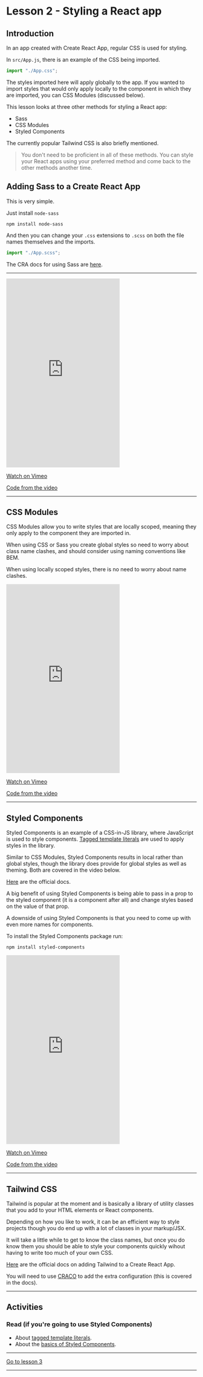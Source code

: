 # Lesson 2 - Styling a React app

## Introduction

In an app created with Create React App, regular CSS is used for styling.

In `src/App.js`, there is an example of the CSS being imported.

```js
import "./App.css";
```

The styles imported here will apply globally to the app. If you wanted to import styles that would only apply locally to the component in which they are imported, you can CSS Modules (discussed below).

This lesson looks at three other methods for styling a React app:

-   Sass
-   CSS Modules
-   Styled Components

The currently popular Tailwind CSS is also briefly mentioned.

> You don't need to be proficient in all of these methods. You can style your React apps using your preferred method and come back to the other methods another time.

## Adding Sass to a Create React App

This is very simple.

Just install `node-sass`

```
npm install node-sass
```

And then you can change your `.css` extensions to `.scss` on both the file names themselves and the imports.

```js
import "./App.scss";
```

The CRA docs for using Sass are <a href="https://create-react-app.dev/docs/adding-a-sass-stylesheet/" target="">here</a>.

---

<iframe src="https://player.vimeo.com/video/434108216" height="500" frameborder="0" allow="autoplay; fullscreen; picture-in-picture" allowfullscreen></iframe>

<a href="https://vimeo.com/434108216/b291429de4" target="_blank">Watch on Vimeo</a>

<a href="https://github.com/NoroffFEU/react-introduction/tree/add-sass" target="_blank">Code from the video</a>

---

## CSS Modules

CSS Modules allow you to write styles that are locally scoped, meaning they only apply to the component they are imported in.

When using CSS or Sass you create global styles so need to worry about class name clashes, and should consider using naming conventions like BEM.

When using locally scoped styles, there is no need to worry about name clashes.

<iframe src="https://player.vimeo.com/video/437826097" height="500" frameborder="0" allow="autoplay; fullscreen; picture-in-picture" allowfullscreen></iframe>

<a href="https://vimeo.com/437826097/e679370d87" target="_blank">Watch on Vimeo</a>

<a href="https://github.com/NoroffFEU/css-modules-introduction" target="_blank">Code from the video</a>

---

## Styled Components

Styled Components is an example of a CSS-in-JS library, where JavaScript is used to style components. <a href="https://medium.com/the-non-traditional-developer/beginners-guide-to-tagged-template-literals-in-javascript-202d1805e862" target="_blank">Tagged template literals</a> are used to apply styles in the library.

Similar to CSS Modules, Styled Components results in local rather than global styles, though the library does provide for global styles as well as theming. Both are covered in the video below.

<a href="https://styled-components.com/docs">Here</a> are the official docs.

A big benefit of using Styled Components is being able to pass in a prop to the styled component (it is a component after all) and change styles based on the value of that prop.

A downside of using Styled Components is that you need to come up with even more names for components.

To install the Styled Components package run:

```
npm install styled-components
```

<iframe src="https://player.vimeo.com/video/437837847" height="500" frameborder="0" allow="autoplay; fullscreen; picture-in-picture" allowfullscreen></iframe>

<a href="https://vimeo.com/437837847/46a27178c9" target="_blank">Watch on Vimeo</a>

<a href="https://github.com/NoroffFEU/styled-components-introduction" target="_blank">Code from the video</a>

---

## Tailwind CSS

Tailwind is popular at the moment and is basically a library of utility classes that you add to your HTML elements or React components.

Depending on how you like to work, it can be an efficient way to style projects though you do end up with a lot of classes in your markup/JSX.

It will take a little while to get to know the class names, but once you do know them you should be able to style your components quickly wihout having to write too much of your own CSS.

<a href="https://tailwindcss.com/docs/guides/create-react-app" target="_blank">Here</a> are the official docs on adding Tailwind to a Create React App.

You will need to use <a href="https://github.com/gsoft-inc/craco" target="_blank">CRACO</a> to add the extra configuration (this is covered in the docs).

---

## Activities

### Read (if you're going to use Styled Components)

-   About <a href="https://medium.com/the-non-traditional-developer/beginners-guide-to-tagged-template-literals-in-javascript-202d1805e862" target="_blank">tagged template literals</a>.
-   About the <a href="https://styled-components.com/docs/basics" target="_blank">basics of Styled Components</a>.

---

[Go to lesson 3](3)

---
